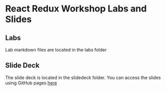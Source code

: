 React Redux Workshop Labs and Slides
================

## Labs ##
Lab markdown files are located in the labs folder

## Slide Deck ##
The slide deck is located in the slidedeck folder.  You can access the
slides using GitHub pages [here](http://objectpartners.github.io/react-redux-workshop)
